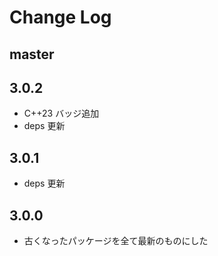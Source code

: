 # Change Log

## master

## 3.0.2

- C++23 バッジ追加
- deps 更新

## 3.0.1

- deps 更新

## 3.0.0

- 古くなったパッケージを全て最新のものにした
